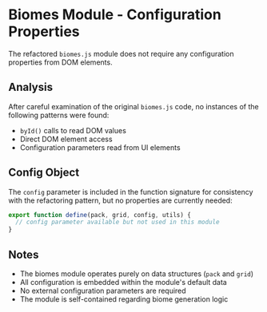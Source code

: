 # Biomes Module - Configuration Properties

The refactored `biomes.js` module does not require any configuration properties from DOM elements.

## Analysis

After careful examination of the original `biomes.js` code, no instances of the following patterns were found:

- `byId()` calls to read DOM values
- Direct DOM element access
- Configuration parameters read from UI elements

## Config Object

The `config` parameter is included in the function signature for consistency with the refactoring pattern, but no properties are currently needed:

```javascript
export function define(pack, grid, config, utils) {
  // config parameter available but not used in this module
}
```

## Notes

- The biomes module operates purely on data structures (`pack` and `grid`)
- All configuration is embedded within the module's default data
- No external configuration parameters are required
- The module is self-contained regarding biome generation logic